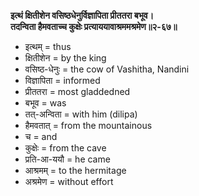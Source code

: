 **इत्थं क्षितीशेन वसिष्ठधेनुर्विज्ञापिता प्रीततरा बभूव।**  
**तदन्विता हैमवताच्च कुक्षेः प्रत्याययावाश्रममश्रमेण॥२-६७॥**

*   इत्थम् = thus
*   क्षितीशेन = by the king
*   वसिष्ठ-धेनुः = the cow of Vashitha, Nandini
*   विज्ञापिता = informed
*   प्रीततरा = most gladdedned
*   बभूव = was
*   तत्-अन्विता = with him (dilipa)
*   हैमवतात् = from the mountainous 
*   च = and 
*   कुक्षेः = from the cave
*   प्रति-आ-ययौ = he came
*   आश्रमम् = to the hermitage
*   अश्रमेण = without effort